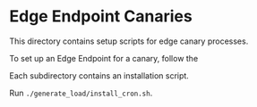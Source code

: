 # Edge Endpoint Canaries

This directory contains setup scripts for edge canary processes.

To set up an Edge Endpoint for a canary, follow the 

Each subdirectory contains an installation script.

Run `./generate_load/install_cron.sh`.
